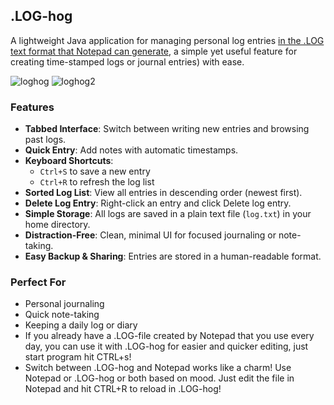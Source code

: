 ## .LOG-hog

A lightweight Java application for managing personal log entries [in the .LOG text format that Notepad can generate](https://www.howtogeek.com/258545/how-to-use-notepad-to-create-a-dated-log-or-journal-file/), a simple yet useful feature for creating time-stamped logs or journal entries) with ease.

![loghog](https://github.com/user-attachments/assets/3f63d31a-c6ad-432a-8c50-623280a3fc61)
![loghog2](https://github.com/user-attachments/assets/970b6805-367f-450f-96f2-aeac0937d968)


### Features

- **Tabbed Interface**: Switch between writing new entries and browsing past logs.
- **Quick Entry**: Add notes with automatic timestamps.
- **Keyboard Shortcuts**:  
  - `Ctrl+S` to save a new entry  
  - `Ctrl+R` to refresh the log list
- **Sorted Log List**: View all entries in descending order (newest first).
- **Delete Log Entry**: Right-click an entry and click Delete log entry.
- **Simple Storage**: All logs are saved in a plain text file (`log.txt`) in your home directory.
- **Distraction-Free**: Clean, minimal UI for focused journaling or note-taking.
- **Easy Backup & Sharing**: Entries are stored in a human-readable format.

### Perfect For

- Personal journaling
- Quick note-taking
- Keeping a daily log or diary
- If you already have a .LOG-file created by Notepad that you use every day, you can use it with .LOG-hog for easier and quicker editing, just start program hit CTRL+s!
- Switch between .LOG-hog and Notepad works like a charm! Use Notepad or .LOG-hog or both based on mood. Just edit the file in Notepad and hit CTRL+R to reload in .LOG-hog!
